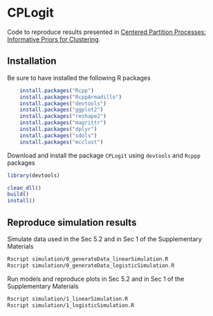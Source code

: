 # CPLogit

Code to reproduce results presented in [Centered Partition Processes: Informative Priors for Clustering](https://projecteuclid.org/euclid.ba/1581584439#abstract).

## Installation

Be sure to have installed the following R packages

```r
	install.packages("Rcpp")
	install.packages("RcppArmadillo")
	install.packages("devtools")
	install.packages("ggplot2")
	install.packages("reshape2")
	install.packages("magrittr")
	install.packages("dplyr")
	install.packages("sdols")
	install.packages("mcclust")
```

Download and install the package `CPLogit` using `devtools` and `Rcppp` packages

```r
library(devtools)

clean_dll()
build()
install()
```

<!-- 
## How to install 
library(devtools)
library(Rcpp)
clean_dll()
## to export Rcpp functiond
compileAttributes()
build()
install()
document()
 -->

## Reproduce simulation results

Simulate data used in the Sec 5.2 and in Sec 1 of the Supplementary Materials

```bash
Rscript simulation/0_generateData_linearSimulation.R
Rscript simulation/0_generateData_logisticSimulation.R

```
Run models and reproduce plots in Sec 5.2 and in Sec 1 of the Supplementary Materials

```bash
Rscript simulation/1_linearSimulation.R
Rscript simulation/1_logisticSimulation.R
```
